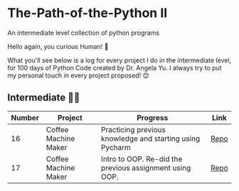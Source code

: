 # The-Path-of-the-Python II
An intermediate level collection of python programs

Hello again, you curious Human! 👋

What you'll see below is a log for every project I do in the intermediate level, for 100 days of Python Code created by Dr. Angela Yu. I always try to put my personal touch in every project proposed! 😊 

## Intermediate 🐍🐍
| Number | Project                   | Progress                                                                                                              | Link                                                                                                                                                               |
|-----|---------------------------|-----------------------------------------------------------------------------------------------------------------------|--------------------------------------------------------------------------------------------------------------------------------------------------------------------|
| 16   | Coffee Machine Maker  | Practicing previous knowledge and starting using Pycharm                                                                      | [Repo](https://github.com/JuliPolanco/Python-Intermediate/blob/1d7b8dc829b7fa6ee66addfdd72cf3de22e0ee90/Project-16-Coffee-Machine-Project/main.py)          
| 17   | Coffee Machine Maker  | Intro to OOP. Re-did the previous assignment using OOP.                                                                   | [Repo](https://github.com/JuliPolanco/Python-Intermediate/blob/93eaec2c7ebdfba46adf252719298937e91768c7/Project-17-Coffee-Machine-Maker-With-OOP/main.py)          
